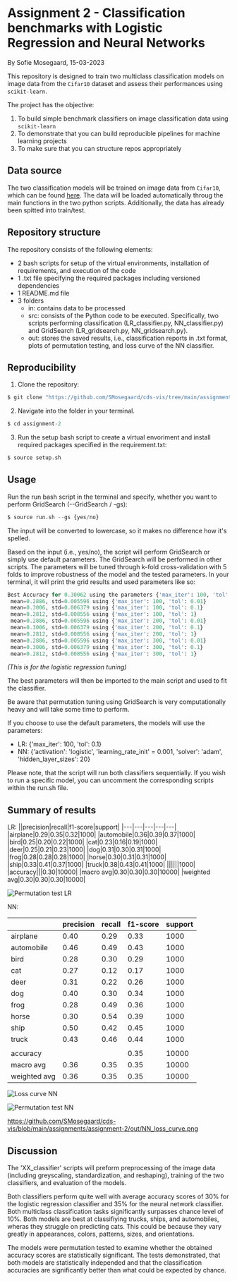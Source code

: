 # Assignment 2 - Classification benchmarks with Logistic Regression and Neural Networks
By Sofie Mosegaard, 15-03-2023

This repository is designed to train two multiclass classification models on image data from the ```Cifar10``` dataset and assess their performances using ```scikit-learn```. 

The project has the objective:
1.  To build simple benchmark classifiers on image classification data using ```scikit-learn```
2.   To demonstrate that you can build reproducible pipelines for machine learning projects
3.   To make sure that you can structure repos appropriately

## Data source

The two classification models will be trained on image data from ```Cifar10```, which can be found [here](https://www.cs.toronto.edu/~kriz/cifar.html). The data will be loaded automatically throug the main functions in the two python scripts. Additionally, the data has already been spitted into train/test. 

## Repository structure

The repository consists of the following elements:

- 2 bash scripts for setup of the virtual environments, installation of requirements, and execution of the code
- 1 .txt file specifying the required packages including versioned dependencies
- 1 README.md file
- 3 folders
    - in: contains data to be processed
    - src: consists of the Python code to be executed. Specifically, two scripts performing classification (LR_classifier.py, NN_classifier.py) and GridSearch (LR_gridsearch.py, NN_gridsearch.py).
    - out: stores the saved results, i.e., classification reports in .txt format, plots of permutation testing, and loss curve of the NN classifier.

## Reproducibility 

1.   Clone the repository:
```python
$ git clone "https://github.com/SMosegaard/cds-vis/tree/main/assignments/assignment-2"
```
2.  Navigate into the folder in your terminal.
```python
$ cd assignment-2
```
3.  Run the setup bash script to create a virtual envoriment and install required packages specified in the requirement.txt:
```python
$ source setup.sh
```

## Usage

Run the run bash script in the terminal and specify, whether you want to perform GridSearch (--GridSearch / -gs):
```python
$ source run.sh --gs {yes/no}
```
The input will be converted to lowercase, so it makes no difference how it's spelled.

Based on the input (i.e., yes/no), the script will perform GridSearch or simply use default parameters. The GridSearch will be performed in other scripts. The parameters will be tuned through k-fold cross-validation with 5 folds to improve robustness of the model and the tested parameters. In your terminal, it will print the grid results and used parameters like so:

```python
Best Accuracy for 0.30062 using the parameters {'max_iter': 100, 'tol': 0.1}
 mean=0.2886, std=0.005596 using {'max_iter': 100, 'tol': 0.01}
 mean=0.3006, std=0.006379 using {'max_iter': 100, 'tol': 0.1}
 mean=0.2812, std=0.008556 using {'max_iter': 100, 'tol': 1}
 mean=0.2886, std=0.005596 using {'max_iter': 200, 'tol': 0.01}
 mean=0.3006, std=0.006379 using {'max_iter': 200, 'tol': 0.1}
 mean=0.2812, std=0.008556 using {'max_iter': 200, 'tol': 1}
 mean=0.2886, std=0.005596 using {'max_iter': 300, 'tol': 0.01}
 mean=0.3006, std=0.006379 using {'max_iter': 300, 'tol': 0.1}
 mean=0.2812, std=0.008556 using {'max_iter': 300, 'tol': 1}
```
*(This is for the logistic regression tuning)*

The best parameters will then be imported to the main script and used to fit the classifier.

Be aware that permutation tuning using GridSearch is very computationally heavy and will take some time to perform.

If you choose to use the default parameters, the models will use the parameters:
-   LR: {'max_iter': 100, 'tol': 0.1}
-   NN: {'activation': 'logistic', 'learning_rate_init' = 0.001, 'solver': 'adam', 'hidden_layer_sizes': 20}

Please note, that the script will run both classifiers sequentially. If you wish to run a specific model, you can uncomment the corresponding scripts within the run.sh file.

## Summary of results


LR:
||precision|recall|f1-score|support|
|---|---|---|---|---|
|airplane|0.29|0.35|0.32|1000|
|automobile|0.36|0.39|0.37|1000|
|bird|0.25|0.20|0.22|1000|
|cat|0.23|0.16|0.19|1000|
|deer|0.25|0.21|0.23|1000|
|dog|0.31|0.30|0.31|1000|
|frog|0.28|0.28|0.28|1000|
|horse|0.30|0.31|0.31|1000|
|ship|0.33|0.41|0.37|1000|
|truck|0.38|0.43|0.41|1000|
||||||1000|
|accuracy|||0.30|10000|
|macro avg|0.30|0.30|0.30|10000|
|weighted avg|0.30|0.30|0.30|10000|

![Permutation test LR](https://github.com/SMosegaard/cds-vis/blob/main/assignments/assignment-2/out/LG_permutation.png)

NN:

||precision|recall|f1-score|support|
|---|---|---|---|---|
|airplane|0.40|0.29|0.33|1000|
|automobile|0.46|0.49|0.43|1000|
|bird|0.28|0.30|0.29|1000|
|cat|0.27|0.12|0.17|1000|
|deer|0.31|0.22|0.26|1000|
|dog|0.40|0.30|0.34|1000|
|frog|0.28|0.49|0.36|1000|
|horse|0.30|0.54|0.39|1000|
|ship|0.50|0.42|0.45|1000|
|truck|0.43|0.46|0.44|1000|
||||||1000|
|accuracy|||0.35|10000|
|macro avg|0.36|0.35|0.35|10000|
|weighted avg|0.36|0.35|0.35|10000|

![Loss curve NN](https://github.com/SMosegaard/cds-vis/blob/main/assignments/assignment-2/out/NN_loss_curve.png)

![Permutation test NN](https://github.com/SMosegaard/cds-vis/blob/main/assignments/assignment-2/out/NN_permutation.png)


https://github.com/SMosegaard/cds-vis/blob/main/assignments/assignment-2/out/NN_loss_curve.png

## Discussion

The 'XX_classifier' scripts will preform preprocessing of the image data (including greyscaling, standardization, and reshaping), training of the two classifiers, and evaluation of the models.

Both classifiers perform quite well with average accuracy scores of 30% for the logistic regression classifier and 35% for the neural network classifier. Both multiclass classification tasks significantly surpasses chance level of 10%. Both models are best at classifiying trucks, ships, and automobiles, wheras they struggle on predicting cats. This could be because they vary greatly in appearances, colors, patterns, sizes, and orientations.

The models were permutation tested to examine whether the obtained accuracy scores are statistically significant. The tests demonstrated, that both models are statistically independed and that the classification accuracies are significantly better than what could be expected by chance. 

